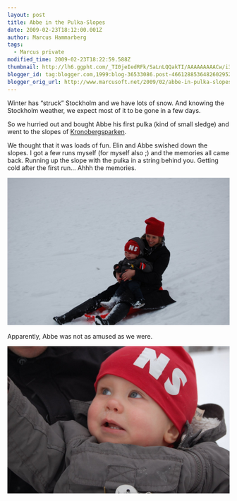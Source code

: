 ```yaml
---
layout: post
title: Abbe in the Pulka-Slopes
date: 2009-02-23T18:12:00.001Z
author: Marcus Hammarberg
tags:
  - Marcus private
modified_time: 2009-02-23T18:22:59.588Z
thumbnail: http://lh6.ggpht.com/_TI0jeIedRFk/SaLnLQQakTI/AAAAAAAAACw/i3-cXOkvzG0/s72-c/DSC_0291_thumb.jpg?imgmax=800
blogger_id: tag:blogger.com,1999:blog-36533086.post-4661288536482602952
blogger_orig_url: http://www.marcusoft.net/2009/02/abbe-in-pulka-slopes.html
---
```


Winter has “struck” Stockholm and we have lots of snow. And knowing the Stockholm weather, we expect most of it to be gone in a few days.

So we hurried out and bought Abbe his first pulka (kind of small sledge) and went to the slopes of [Kronobergsparken](http://www.hitta.se/LargeMap.aspx?var=Kronobergsparken).

We thought that it was loads of fun. Elin and Abbe swished down the slopes. I got a few runs myself (for myself also ;) and the memories all came back. Running up the slope with the pulka in a string behind you. Getting cold after the first run… Ahhh the memories.

![Abbe pulka](/img/abbepulka.jpg)

Apparently, Abbe was not as amused as we were.

![Abbe scared](/img/abbepulka_scared.jpg)